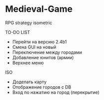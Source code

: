 # Medieval-Game
RPG strategy isometric


TO-DO LIST

- Перейти на версию 2.4b1
- Смена GUI на новый
- Переключение между городами
- Добавление юнитов (армии)
- Верхнее меню

ISO
- Доделать карту
- Отображение городов с DB
- Вход по нажатию на город (перекрытие)
